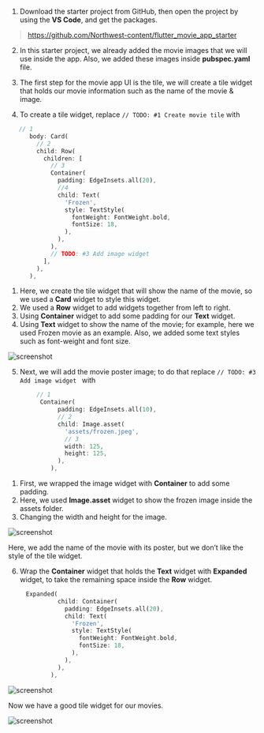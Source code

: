 


1. Download the starter project from GitHub, then open the project by using the **VS Code**, and get the packages.

> https://github.com/Northwest-content/flutter_movie_app_starter



2. In this starter project, we already added the movie images that we will use inside the app. Also, we added these images inside **pubspec.yaml** file.



3. The first step for the movie app UI is the tile, we will create a tile widget that holds our movie information such as the name of the movie & image.



4. To create a tile widget, replace `// TODO: #1 Create movie tile` with 

```dart
   // 1
      body: Card(
        // 2
        child: Row(
          children: [
            // 3
            Container(
              padding: EdgeInsets.all(20),
              //4
              child: Text(
                'Frozen',
                style: TextStyle(
                  fontWeight: FontWeight.bold,
                  fontSize: 18,
                ),
              ),
            ),
            // TODO: #3 Add image widget
          ],
        ),
      ),
```

1. Here, we create the tile widget that will show the name of the movie, so we used a **Card** widget to style this widget.
2. We used a **Row** widget to add widgets together from left to right.
3. Using **Container** widget to add some padding for our **Text** widget.
4. Using **Text** widget to show the name of the movie; for example, here we used Frozen movie as an example. Also, we added some text styles such as font-weight and font size.

![screenshot](https://lh5.googleusercontent.com/BOMWNAolE4vzRFtWYKSiEDLs4NCQpuX8TDkksoa4HBtCDrDk-i4Cxmx3iWboS7tryYqnIUGwMs5MtgZHH0xufr5ElIpOLIfHcVwVvW803L4AwOie4dcRDAhQNVTmIy3EFmQ2RTX_)



5. Next, we will add the movie poster image; to do that replace `// TODO: #3 Add image widget ` with 

```dart
		// 1
         Container(
              padding: EdgeInsets.all(10),
              // 2
              child: Image.asset(
                'assets/frozen.jpeg',
                // 3
                width: 125,
                height: 125,
              ),
            ),
```

1.  First, we wrapped the image widget with **Container** to add some padding.
2. Here, we used **Image.asset** widget to show the frozen image inside the assets folder.
3. Changing the width and height for the image.

![screenshot](https://lh5.googleusercontent.com/P8xSDlW_ZF7KOK2JgsP-iNaCHXHonnOQW1hUEdECl75DleHBblRztdXRxelVFPoK_ajMTbzhWv-Sl9YcEFedkD5f1I5ajC7hZAgaTQGn5JEI79vCs6-EX50mMXPxAdv9RXwdGpS7)

Here, we add the name of the movie with its poster, but we don’t like the style of the tile widget.



6. Wrap the **Container** widget that holds the **Text** widget with **Expanded** widget, to take the remaining space inside the **Row** widget.

```dart
     Expanded( 
              child: Container(
                padding: EdgeInsets.all(20),
                child: Text(
                  'Frozen',
                  style: TextStyle(
                    fontWeight: FontWeight.bold,
                    fontSize: 18,
                  ),
                ),
              ),
            ),
```

![screenshot](https://lh4.googleusercontent.com/eJE5kyRRGbG2FSHvrVUTLSgOc3Mz-INqpyncWRZL_0Vc8H2fGqlgMj7Mk0cYePgBgg_zJi-GAp7pMw1GT-UoHPipOXyMVWxWP0kw2j8Bp5t6PGLSYzr_JkNz8MeLbpUkDHK5GuRl)



Now we have a good tile widget for our movies.

![screenshot](https://lh6.googleusercontent.com/9hdCbAoPSajX4-feFKEMCaem4qXJr41tqlGfwOvu2f8-au8r9M3d64AGr7F0ysK2PjoDgvSM7kavZNKba2j5XsJgCKaVThDECQvtHqtis_VNIhFRNU8ia3rdQoqwevmt45XsUGNN)































































































































